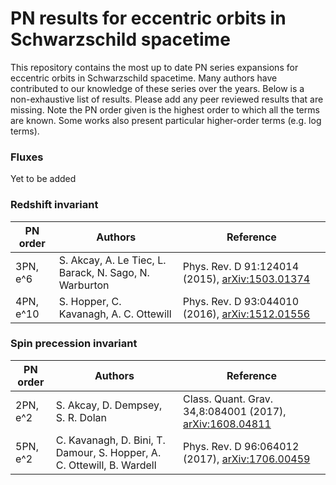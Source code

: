 # PN results for eccentric orbits in Schwarzschild spacetime

This repository contains the most up to date PN series expansions for eccentric orbits in Schwarzschild spacetime. Many authors have contributed to our knowledge of these series over the years. Below is a non-exhaustive list of results. Please add any peer reviewed results that are missing. Note the PN order given is the highest order to which all the terms are known. Some works also present particular higher-order terms (e.g. log terms).

### Fluxes

Yet to be added

### Redshift invariant

| PN order  | Authors                                                                | Reference                                                                           |
|-----------|------------------------------------------------------------------------|-------------------------------------------------------------------------------------|
| 3PN, e^6  | S. Akcay, A. Le Tiec, L. Barack, N. Sago, N. Warburton                 | Phys. Rev. D 91:124014 (2015), [arXiv:1503.01374](https://arxiv.org/abs/1503.01374) |
| 4PN, e^10 | S. Hopper, C. Kavanagh, A. C. Ottewill                                 | Phys. Rev. D 93:044010 (2016), [arXiv:1512.01556](https://arxiv.org/abs/1512.01556) |

### Spin precession invariant

| PN order | Authors                                                                | Reference                                                                                    |
|----------|------------------------------------------------------------------------|----------------------------------------------------------------------------------------------|
| 2PN, e^2 | S. Akcay, D. Dempsey, S. R. Dolan                                      | Class. Quant. Grav. 34,8:084001 (2017), [arXiv:1608.04811](https://arxiv.org/abs/1608.04811) |
| 5PN, e^2 | C. Kavanagh, D. Bini, T. Damour, S. Hopper, A. C. Ottewill, B. Wardell | Phys. Rev. D 96:064012 (2017), [arXiv:1706.00459](https://arxiv.org/abs/1706.00459)          |